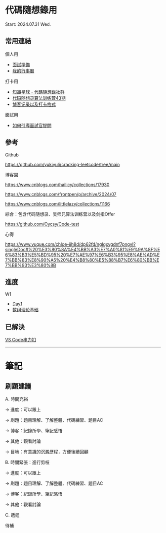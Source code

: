 # 代碼隨想錄用
Start: 2024.07.31 Wed.

## 常用連結
個人用
- [面試準備](<https://www.notion.so/jonathanhrlin/5346339c952a416da5300240e2e5b928#7af0f7900dbf4402858391fba2cd8b23>)
- [我的行事曆](<https://calendar.notion.so/>)

打卡用
- [知識星球 - 代碼隨想錄社群](<https://wx.zsxq.com/dweb2/index/group/88511825151142>)
- [代码随想录算法训练营43期](<https://docs.qq.com/sheet/DUFRZeVVwR2lxd3Zr?tab=BB08J2>)
- [博客记录以及打卡格式](<https://docs.qq.com/doc/DUEdmb1JCaEtlZWFx>)

面試用
- [如何引導面試官提問](<https://wx.zsxq.com/dweb2/index/topic_detail/185412221454442>)

## 參考
Github

https://github.com/yukiyuli/cracking-leetcode/tree/main

博客園

https://www.cnblogs.com/hailicy/collections/17930

https://www.cnblogs.com/frontpen/p/archive/2024/07

https://www.cnblogs.com/littlelazy/collections/1166

綜合：包含代码随想录、吴师兄算法训练营以及剑指Offer

https://github.com/Oycsy/Code-test

心得

https://www.yuque.com/chloe-jjh8d/dp62fd/nglgxvgdnf7pngvl?singleDoc#%20%E3%80%8A%E4%BB%A3%E7%A0%81%E9%9A%8F%E6%83%B3%E5%BD%95%20%E7%AE%97%E6%B3%95%E8%AE%AD%E7%BB%83%E8%90%A5%20%E4%B8%80%E5%88%B7%E6%80%BB%E7%BB%93%E3%80%8B

## 進度
W1
- [Day1](<https://docs.qq.com/doc/DUG9UR2ZUc3BjRUdY>)
- [数组理论基础](<https://programmercarl.com/%E6%95%B0%E7%BB%84%E7%90%86%E8%AE%BA%E5%9F%BA%E7%A1%80.html>)

## 已解決
[VS Code串力扣](<https://blog.csdn.net/qq_45359288/article/details/124351804>)

---
# 筆記
## 刷題建議

A. 時間充裕

-> 進度：可以跟上

-> 刷題：題目理解、了解整體、代碼練習、題目AC

-> 博客：紀錄所學、筆記感悟

-> 其他：觀看討論

-> 目地：有意識的沉澱歷程，方便後續回顧

B. 時間緊張：進行剪枝

-> 進度：可以跟上

-> 刷題：題目理解、了解整體、代碼練習、題目AC

-> 博客：紀錄所學、筆記感悟

-> 其他：觀看討論

C. 遞迴

  待補
